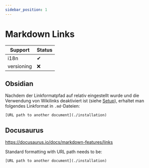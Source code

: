 ```yaml
---
sidebar_position: 1  
---
```

# Markdown Links

| Support | Status |
| ------- | ------ |
| i18n    | ✔      |
| versioning        |     ❌   |

## Obsidian
Nachdem der Linkformatpfad auf relativ eingestellt wurde und die Verwendung von Wikilinks deaktiviert ist (siehe [Setup](Setup.md)), erhaltet man folgendes Linkformat in `.md`-Dateien:

```
[URL path to another document](./installation)
```

## Docusaurus
https://docusaurus.io/docs/markdown-features/links

Standard formatting with URL path needs to be:
```
[URL path to another document](./installation)
```






